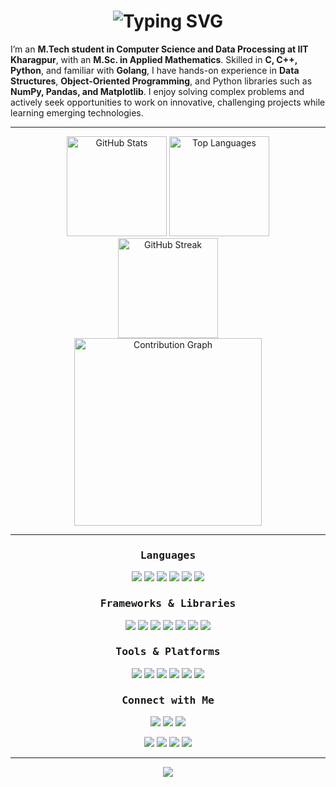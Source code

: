<!-- Typing Animation Header -->

<h1 align="center">
  <img src="https://readme-typing-svg.herokuapp.com?font=Fira+Code&size=30&duration=3000&pause=500&color=F700F7&center=true&vCenter=true&width=800&lines=Hi%2C+I%27m+Tanmoy+Giri;Computer+Science+%26+Data+Processing;M.Tech+%40+IIT+Kharagpur;Aspiring+Software+Engineer" alt="Typing SVG" />
</h1>

I’m an **M.Tech student in Computer Science and Data Processing at IIT Kharagpur**, with an **M.Sc. in Applied Mathematics**. Skilled in **C, C++, Python**, and familiar with **Golang**, I have hands-on experience in **Data Structures**, **Object-Oriented Programming**, and Python libraries such as **NumPy, Pandas, and Matplotlib**. I enjoy solving complex problems and actively seek opportunities to work on innovative, challenging projects while learning emerging technologies.  

---

<div align="center">
  <img src="https://github-readme-stats.vercel.app/api?username=iamtgiri&show_icons=true&theme=radical&hide_border=false" height="160" alt="GitHub Stats" />
  <img src="https://github-readme-stats.vercel.app/api/top-langs?username=iamtgiri&layout=compact&theme=radical&hide_border=false" height="160" alt="Top Languages" />
</div>

<div align="center">
  <img src="https://streak-stats.demolab.com?user=iamtgiri&theme=radical&hide_border=false" height="160" alt="GitHub Streak" />
</div>

<div align="center">
  <img src="https://github-readme-activity-graph.vercel.app/graph?username=iamtgiri&bg_color=000000&color=00D9FF&line=FF007F&point=00FF7F&area=true&hide_border=false" height="300" alt="Contribution Graph" />
</div>



---


<h3 align="center"><b><samp>Languages</samp></b></h3>
<p align="center">
  <img src="https://img.shields.io/badge/C-27338E?style=for-the-badge&logo=c&logoColor=white" />
  <img src="https://img.shields.io/badge/C++-00599C?style=for-the-badge&logo=cplusplus&logoColor=white" />
  <img src="https://img.shields.io/badge/Python-3776AB?style=for-the-badge&logo=python&logoColor=white" />
  <img src="https://img.shields.io/badge/Go-00ADD8?style=for-the-badge&logo=go&logoColor=white" />
  <img src="https://img.shields.io/badge/HTML5-E34F26?style=for-the-badge&logo=html5&logoColor=white" />
  <img src="https://img.shields.io/badge/CSS3-1572B6?style=for-the-badge&logo=css3&logoColor=white" />
</p>

<h3 align="center"><b><samp>Frameworks & Libraries</samp></b></h3>
<p align="center">
  <img src="https://img.shields.io/badge/TensorFlow-FF6F00?style=for-the-badge&logo=tensorflow&logoColor=white" />
  <img src="https://img.shields.io/badge/Keras-D00000?style=for-the-badge&logo=keras&logoColor=white" />
  <img src="https://img.shields.io/badge/Pandas-150458?style=for-the-badge&logo=pandas&logoColor=white" />
  <img src="https://img.shields.io/badge/Streamlit-FF4B4B?style=for-the-badge&logo=streamlit&logoColor=white" />
  <img src="https://img.shields.io/badge/Flask-000000?style=for-the-badge&logo=flask&logoColor=white" />
  <img src="https://img.shields.io/badge/NumPy-013243?style=for-the-badge&logo=numpy&logoColor=white" />
  <img src="https://img.shields.io/badge/Matplotlib-11557C?style=for-the-badge&logo=matplotlib&logoColor=white" />
</p>

<h3 align="center"><b><samp>Tools & Platforms</samp></b></h3>
<p align="center">
  <img src="https://img.shields.io/badge/MySQL-4479A1?style=for-the-badge&logo=mysql&logoColor=white" />
  <img src="https://img.shields.io/badge/Linux-FCC624?style=for-the-badge&logo=linux&logoColor=black" />
  <img src="https://img.shields.io/badge/Git-F05032?style=for-the-badge&logo=git&logoColor=white" />
  <img src="https://img.shields.io/badge/Google_Colab-F9AB00?style=for-the-badge&logo=googlecolab&logoColor=white" />
  <img src="https://img.shields.io/badge/Jupyter-F37626?style=for-the-badge&logo=jupyter&logoColor=white" />
  <img src="https://img.shields.io/badge/VS_Code-007ACC?style=for-the-badge&logo=visualstudiocode&logoColor=white" />
</p>


<h3 align="center"><b><samp>Connect with Me</samp></b></h3>
<p align="center">
  <a href="mailto:tanmoygiri333@gmail.com"><img src="https://img.shields.io/badge/Gmail-FF4B4B?style=for-the-badge&logo=gmail&logoColor=white" /></a>
  <a href="https://www.linkedin.com/in/iamtgiri"><img src="https://img.shields.io/badge/LinkedIn-0077B5?style=for-the-badge&logo=linkedin&logoColor=black" /></a>
  <a href="https://github.com/iamtgiri"><img src="https://img.shields.io/badge/GitHub-000000?style=for-the-badge&logo=github&logoColor=white" /></a>
</p>
<p align="center">
  <a href="https://leetcode.com/u/iamtgiri/"><img src="https://img.shields.io/badge/LeetCode%20(P)-FFA116?style=for-the-badge&logo=leetcode&logoColor=black" /></a>
  <a href="https://leetcode.com/u/tanmoygiri/"><img src="https://img.shields.io/badge/LeetCode%20(C)-E04224?style=for-the-badge&logo=leetcode&logoColor=black" /></a>
  <a href="https://www.geeksforgeeks.org/user/iamtgiri/"><img src="https://img.shields.io/badge/GeeksforGeeks-0F9D58?style=for-the-badge&logo=geeksforgeeks&logoColor=white" /></a>
  <a href="https://www.hackerrank.com/profile/iamtgiri"><img src="https://img.shields.io/badge/HackerRank-32c766?style=for-the-badge&logo=hackerrank&logoColor=black" /></a>
</p>

---

<p align="center">
  <img src="https://komarev.com/ghpvc/?username=iamtgiri&label=Profile%20Views&color=0426BD&style=for-the-badge" />
</p>
